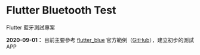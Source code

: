 # Flutter Bluetooth Test

Flutter 藍牙測試專案

**2020-09-01：** 目前主要參考 [flutter_blue](https://pub.dev/packages/flutter_blue) 官方範例（[GitHub](https://github.com/pauldemarco/flutter_blue/tree/master/example/lib)），建立初步的測試 APP
